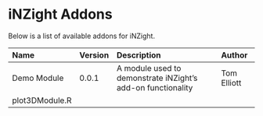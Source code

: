 
<!-- README.md is generated from README.Rmd. Please edit that file -->

# iNZight Addons

Below is a list of available addons for iNZight.

| Name           | Version | Description                                                 | Author      |
| :------------- | :------ | :---------------------------------------------------------- | :---------- |
| Demo Module    | 0.0.1   | A module used to demonstrate iNZight’s add-on functionality | Tom Elliott |
| plot3DModule.R |         |                                                             |             |
